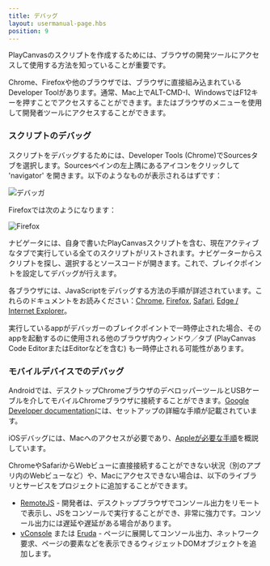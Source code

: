 ```yaml
---
title: デバッグ
layout: usermanual-page.hbs
position: 9
---
```


PlayCanvasのスクリプトを作成するためには、ブラウザの開発ツールにアクセスして使用する方法を知っていることが重要です。

Chrome、Firefoxや他のブラウザでは、ブラウザに直接組み込まれているDeveloper Toolがあります。通常、Mac上でALT-CMD-I、WindowsではF12キーを押すことでアクセスすることができます。またはブラウザのメニューを使用して開発者ツールにアクセスすることができます。

### スクリプトのデバッグ

スクリプトをデバッグするためには、Developer Tools (Chrome)でSourcesタブを選択します。Sourcesペインの左上隅にあるアイコンをクリックして 'navigator' を開きます。以下のようなものが表示されるはずです：

![デバッガ][1]

Firefoxでは次のようになります：

![Firefox][2]

ナビゲータには、自身で書いたPlayCanvasスクリプトを含む、現在アクティブなタブで実行している全てのスクリプトがリストされます。ナビゲーターからスクリプトを探し、選択するとソースコードが開きます。これで、ブレイクポイントを設定してデバッグが行えます。

各ブラウザには、JavaScriptをデバッグする方法の手順が詳述されています。これらのドキュメントをお読みください：[Chrome][3], [Firefox][4], [Safari][5], [Edge / Internet Explorer][6]。

<div class="alert alert-info"> 実行しているappがデバッガーのブレイクポイントで一時停止された場合、そのappを起動するのに使用される他のブラウザ内ウィンドウ／タブ (PlayCanvas Code EditorまたはEditorなどを含む) も一時停止される可能性があります。 </div>

### モバイルデバイスでのデバッグ

Androidでは、デスクトップChromeブラウザのデベロッパーツールとUSBケーブルを介してモバイルChromeブラウザに接続することができます。[Google Developer documentation][7]には、セットアップの詳細な手順が記載されています。

iOSデバッグには、Macへのアクセスが必要であり、[Appleが必要な手順][8]を概説しています。

ChromeやSafariからWebビューに直接接続することができない状況（別のアプリ内のWebビューなど）や、Macにアクセスできない場合は、以下のライブラリとサービスをプロジェクトに追加することができます。

* [RemoteJS][9] - 開発者は、デスクトップブラウザでコンソール出力をリモートで表示し、JSをコンソールで実行することができ、非常に強力です。コンソール出力には遅延や遅延がある場合があります。
* [vConsole][10] または [Eruda][11] - ページに展開してコンソール出力、ネットワーク要求、ページの要素などを表示できるウィジェットDOMオブジェクトを追加します。

[1]: /images/user-manual/scripting/debugging/chrome-debugger.jpg
[2]: /images/user-manual/scripting/debugging/firefox-debugger.jpg
[3]: https://developer.chrome.com/docs/devtools/javascript/
[4]: https://developer.mozilla.org/en-US/docs/Tools/Debugger
[5]: https://developer.apple.com/safari/tools/
[6]: https://docs.microsoft.com/en-us/microsoft-edge/devtools-guide-chromium/javascript/reference
[7]: https://developer.chrome.com/docs/devtools/remote-debugging/
[8]: https://webkit.org/web-inspector/enabling-web-inspector/
[9]: https://remotejs.com/
[10]: https://github.com/Tencent/vConsole
[11]: https://github.com/liriliri/eruda
